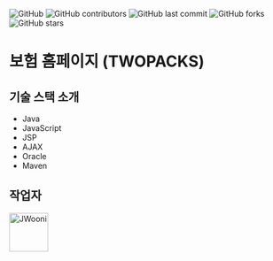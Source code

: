 ![GitHub](https://img.shields.io/github/license/TWOPACKS/insurance_board)
![GitHub contributors](https://img.shields.io/github/contributors/TWOPACKS/insurance_board)
![GitHub last commit](https://img.shields.io/github/last-commit/TWOPACKS/insurance_board)
![GitHub forks](https://img.shields.io/github/forks/TWOPACKS/insurance_board?style=social)
![GitHub stars](https://img.shields.io/github/stars/TWOPACKS/insurance_board?style=social)

# 보험 홈페이지 (TWOPACKS)

## 기술 스택 소개
- Java
- JavaScript
- JSP
- AJAX
- Oracle
- Maven

## 작업자
<a href="https://github.com/JWooni">
    <img src="https://avatars2.githubusercontent.com/u/45754698?s=460&u=d13cb5f5bb10c17defdc1e1f97d341949cc8af6d&v=4" title="JWooni" width="70" height="70">
</a>
